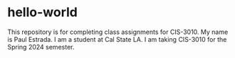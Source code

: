 # hello-world
This repository is for completing class assignments for CIS-3010.
My name is Paul Estrada. I am a student at Cal State LA. I am taking CIS-3010 for the Spring 2024 semester. 
